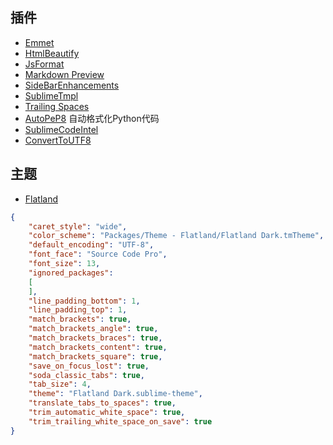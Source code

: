 ## 插件
- [Emmet](https://packagecontrol.io/packages/Emmet)
- [HtmlBeautify](https://packagecontrol.io/packages/HTMLBeautify)
- [JsFormat](https://packagecontrol.io/packages/JsFormat)
- [Markdown Preview](https://packagecontrol.io/packages/Markdown%20Preview)
- [SideBarEnhancements](https://packagecontrol.io/packages/SideBarEnhancements)
- [SublimeTmpl](https://packagecontrol.io/packages/SublimeTmpl)
- [Trailing Spaces](https://packagecontrol.io/packages/TrailingSpaces)
- [AutoPeP8](https://packagecontrol.io/packages/AutoPEP8) 自动格式化Python代码
- [SublimeCodeIntel](https://packagecontrol.io/packages/SublimeCodeIntel)
- [ConvertToUTF8](https://packagecontrol.io/packages/ConvertToUTF8)

## 主题
- [Flatland](https://packagecontrol.io/packages/Theme%20-%20Flatland)

``` json
{
	"caret_style": "wide",
	"color_scheme": "Packages/Theme - Flatland/Flatland Dark.tmTheme",
	"default_encoding": "UTF-8",
	"font_face": "Source Code Pro",
	"font_size": 13,
	"ignored_packages":
	[
	],
	"line_padding_bottom": 1,
	"line_padding_top": 1,
	"match_brackets": true,
	"match_brackets_angle": true,
	"match_brackets_braces": true,
	"match_brackets_content": true,
	"match_brackets_square": true,
	"save_on_focus_lost": true,
	"soda_classic_tabs": true,
	"tab_size": 4,
	"theme": "Flatland Dark.sublime-theme",
	"translate_tabs_to_spaces": true,
	"trim_automatic_white_space": true,
	"trim_trailing_white_space_on_save": true
}